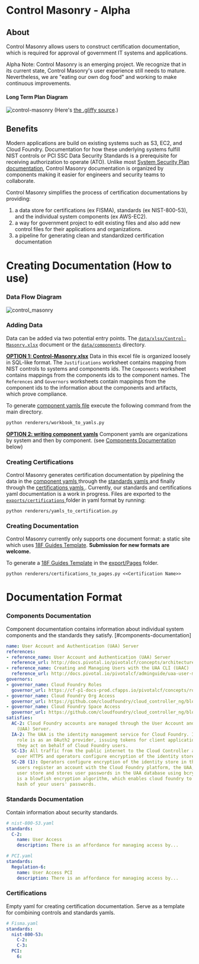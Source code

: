 # Control Masonry - Alpha

## About
Control Masonry allows users to construct certification documentation, which is required for approval of government IT systems and applications.

Alpha Note: Control Masonry is an emerging project. We recognize that in its current state, Control Masonry's user experience still needs to mature. Nevertheless, we are "eating our own dog food" and working to make continuous improvements.

#### Long Term Plan Diagram
![control-masonry](https://cloud.githubusercontent.com/assets/47762/9829499/08d2b1dc-58bb-11e5-8185-5dc617188ae7.png)
(Here's [the .gliffy source](https://gist.github.com/mogul/8d7cb123e03b0fe1b993).)

## Benefits
Modern applications are build on existing systems such as S3, EC2, and Cloud Foundry. Documentation for how these underlying systems fulfill NIST controls or PCI SSC Data Security Standards is a prerequisite for receiving authorization to operate (ATO). Unlike most [System Security Plan documentation](http://csrc.nist.gov/publications/nistpubs/800-18-Rev1/sp800-18-Rev1-final.pdf), Control Masonry documentation is organized by components making it easier for engineers and security teams to collaborate.

Control Masonry simplifies the process of certification documentations by providing:
1. a data store for certifications (ex FISMA), standards (ex NIST-800-53), and the individual system components (ex AWS-EC2).
2. a way for government project to edit existing files and also add new control files for their applications and organizations.
3. a pipeline for generating clean and standardized certification documentation

# Creating Documentation (How to use)
### Data Flow Diagram
![control_masonry](https://cloud.githubusercontent.com/assets/4596845/10542998/e6397422-73e9-11e5-8681-5539be8b8164.png)

### Adding Data
Data can be added via two potential entry points. The [`data/xlsx/Control-Masonry.xlsx`](https://github.com/18F/control-masonry/blob/master/data/xlsx/Control-masonry.xlsx) document or the [`data/components`](https://github.com/18F/control-masonry/tree/master/data/components) directory.

[**OPTION 1: Control-Masonry.xlsx**](https://github.com/18F/control-masonry/blob/master/data/xlsx/Control-masonry.xlsx)
Data in this excel file is organized loosely in SQL-like format. The `Justifications` worksheet contains mapping from NIST controls to systems and components ids. The `Components` worksheet contains mappings from the components ids to the component names. The `References` and `Governors` worksheets contain mappings from the component ids to the information about the components and artifacts, which prove compliance.

To generate [component yamls file](https://github.com/18F/control-masonry/tree/master/data/components) execute the following command from the main directory.
```bash
python renderers/workbook_to_yamls.py
```

[**OPTION 2: writing component yamls**](https://github.com/18F/control-masonry/tree/master/data/components)
Component yamls are organizations by system and then by component. (see [Components Documentation](#components-documentation) below)

### Creating Certifications
Control Masonry generates certification documentation by pipelining the data in the [component yamls ](https://github.com/18F/control-masonry/tree/master/data/components) through the [standards yamls ](https://github.com/18F/control-masonry/tree/master/data/standards) and finally through the [certifications yamls ](https://github.com/18F/control-masonry/tree/master/data/certifications). Currently, our standards and certifications yaml documentation is a work in progress. Files are exported to the [`exports/certifications` ](https://github.com/18F/control-masonry/tree/master/exports/certifications) folder in yaml format by running:
```
python renderers/yamls_to_certification.py
```

### Creating Documentation
Control Masonry currently only supports one document format: a static site which uses [18F Guides Template](https://github.com/18F/guides-template). **Submission for new formats are welcome.**

To generate a [18F Guides Template](https://github.com/18F/guides-template) in the [export/Pages](https://github.com/18F/control-masonry/tree/master/exports/Pages) folder.
```
python renderers/certifications_to_pages.py <<Certification Name>>
```

# Documentation Format

### Components Documentation
Component documentation contains information about individual system components and the standards they satisfy.
[#components-documentation]

```yaml
name: User Account and Authentication (UAA) Server
references:
- reference_name: User Account and Authentication (UAA) Server
  reference_url: http://docs.pivotal.io/pivotalcf/concepts/architecture/uaa.html
- reference_name: Creating and Managing Users with the UAA CLI (UAAC)
  reference_url: http://docs.pivotal.io/pivotalcf/adminguide/uaa-user-management.html
governors:
- governor_name: Cloud Foundry Roles
  governor_url: https://cf-p1-docs-prod.cfapps.io/pivotalcf/concepts/roles.html
- governor_name: Cloud Foundry Org Access
  governor_url: https://github.com/cloudfoundry/cloud_controller_ng/blob/master/spec/unit/access/organization_access_spec.rb
- governor_name: Cloud Foundry Space Access
  governor_url: https://github.com/cloudfoundry/cloud_controller_ng/blob/master/spec/unit/access/space_access_spec.rb
satisfies:
  AC-2: Cloud Foundry accounts are managed through the User Account and Authentication
    (UAA) Server.
  IA-2: The UAA is the identity management service for Cloud Foundry. Its primary
    role is as an OAuth2 provider, issuing tokens for client applications to use when
    they act on behalf of Cloud Foundry users.
  SC-13: All traffic from the public internet to the Cloud Controller and UAA happens
    over HTTPS and operators configure encryption of the identity store in the UAA
  SC-28 (1): Operators configure encryption of the identity store in the UAA. When
    users register an account with the Cloud Foundry platform, the UAA, acts as the
    user store and stores user passwords in the UAA database using bcrypt. Bcrypt
    is a blowfish encryption algorithm, which enables cloud foundry to store a secure
    hash of your users' passwords.
```

### Standards Documentation
Contain information about security standards.

```yaml
# nist-800-53.yaml
standards:
  C-2:
    name: User Access
    description: There is an affordance for managing access by...

# PCI.yaml
standards:
  Regulation-6:
    name: User Access PCI
    description: There is an affordance for managing access by...
```

### Certifications
Empty yaml for creating certification documentation. Serve as a template for combining controls and standards yamls.

```yaml
# Fisma.yaml
standards:
  nist-800-53:
    C-2:
    C-3:
  PCI:
    6:
```
